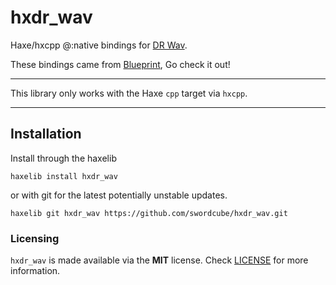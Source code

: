 # hxdr_wav

Haxe/hxcpp @:native bindings for [DR Wav](https://github.com/mackron/dr_libs/blob/master/dr_wav.h).

These bindings came from [Blueprint](https://github.com/BlueprintFramework-Team/Blueprint), Go check it out!

---

This library only works with the Haxe `cpp` target via `hxcpp`.

---

## Installation

Install through the haxelib

```
haxelib install hxdr_wav
```

or with git for the latest potentially unstable updates.

```
haxelib git hxdr_wav https://github.com/swordcube/hxdr_wav.git
```

### Licensing
`hxdr_wav` is made available via the **MIT** license. Check [LICENSE](https://github.com/swordcube/hxdr_wav/blob/main/LICENSE) for more information.
